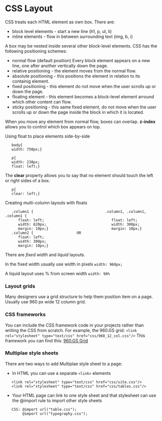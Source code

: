 # CSS Layout

CSS treats each HTML element as own box.
There are:
- block level elements - start a new line (h1, p, ul, li)
- inline elements - flow in between surrounding text (img, b, i)

A box may be nested inside several other block-level elements.
CSS has the following positioning schemes:

- normal flow (default position) Every block element appears on a new line, one after another vertically down the page.
-  relative positioning - the element moves from the normal flow.
-  absolute positioning - this positions the element in relation to its containig element.
-  fixed positioning - this element do not move when the user scrolls up or down the page.
-  floating element - this element becomes a block-level element arround which other content can flow.
-  sticky positioning - this same fixed element, do not move when the user scrolls up or down the page inside the block in which it is located.

When you move any element from normal flow, boxes can overlap. **z-index** allows you to control which box appears on top.

Using float to place elements side-by-side
```
   body{
   width: 750px;}
   
   p{
   width: 230px;
   float: left;}
```
The **clear** property allows you to say that no element should touch the left or right sides of a box.
```
   p{
   clear: left;}
```

Creating multi-column layouts with floats
```
   .column1 {                                 .column1, .column1, .column1 {
      float: left;                               float: left;
      width: 620px;                              width: 300px;
      margin: 10px;}                             margin: 10px;}
   .column2 {                    OR    
      float: left;
      width: 300px;
      margin: 10px;}
   ```
   
There are _fixed width_ and _liquid_ layouts.

In the fixed width usually use width in pixels ``` width: 960px; ```

A liquid layout uses % from screen width ``` width: 90% ```

### Layout grids

Many designers use a grid structure to help them position item on a page. 
Usually use 960 px wide 12 column grid.

### CSS frameworks

You can include the CSS framework code in your projects rather than writing the CSS from scratch. 
For example, the 960.GS grid: ``` <link rel="stylesheet" type="text/css" href="css/960_12_col.css"/> ```
This framework you can find this:
[960.GS Grid](https://960.gs/)

### Multiplae style sheets

There are two ways to add Multiplae style sheet to a page:

- In HTML you can use a separate ```<link>``` elements
```
   <link rel="stylesheet" type="text/css" href="css/site.css"/>
   <link rel="stylesheet" type="text/css" href="css/tables.css"/>
```
- Your HTML page can link to one style sheet and that stylesheet can use the @import rule to import other style sheets
```
   CSS: @import url("table.css");
        @import url("typography.css");
```

